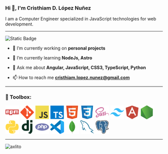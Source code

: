 ### Hi 👋, I'm Cristhiam D. López Nuñez

I am a Computer Engineer specialized in JavaScript technologies for web development.

---

![Static Badge](https://img.shields.io/badge/https%3A%2F%2Fwww.linkedin.com%2Fin%2Fcristhiam-lopez%2F?style=social&logo=linkedin&label=LinkedIn&link=https%3A%2F%2Fwww.linkedin.com%2Fin%2Fcristhiam-lopez%2F)

- 🔭 I’m currently working on **personal projects**

- 🌱 I’m currently learning **NodeJs, Astro**

- 💬 Ask me about **Angular, JavaScript, CSS3, TypeScript, Python**

- 📫 How to reach me **cristhiam.lopez.nunez@gmail.com**

---

### 💼 Toolbox:

<img src="https://github.com/devicons/devicon/blob/master/icons/npm/npm-original-wordmark.svg" width="44" height="44"> <img src="https://github.com/devicons/devicon/blob/master/icons/git/git-original.svg" width="44" height="44"> <img src="https://github.com/devicons/devicon/blob/master/icons/javascript/javascript-original.svg" width="44" height="44"> <img src="https://github.com/devicons/devicon/blob/master/icons/typescript/typescript-original.svg" width="44" height="44"> <img src="https://github.com/devicons/devicon/blob/master/icons/html5/html5-original.svg" width="44" height="44"> <img src="https://github.com/devicons/devicon/blob/master/icons/css3/css3-original.svg" width="44" height="44">
<img src="https://github.com/devicons/devicon/blob/master/icons/sass/sass-original.svg" width="44" height="44"> <img src="https://github.com/devicons/devicon/blob/master/icons/tailwindcss/tailwindcss-plain.svg" width="44" height="44"> <img src="https://github.com/devicons/devicon/blob/master/icons/angularjs/angularjs-plain.svg" width="44" height="44"> <img src="https://github.com/devicons/devicon/blob/master/icons/nodejs/nodejs-original.svg" width="44" height="44"> <img src="https://github.com/devicons/devicon/blob/master/icons/python/python-plain.svg" width="44" height="44"> <img src="https://github.com/devicons/devicon/blob/master/icons/django/django-plain.svg" width="44" height="44"> <img src="https://github.com/devicons/devicon/blob/master/icons/php/php-plain.svg" width="44" height="44"> <img src="https://github.com/devicons/devicon/blob/master/icons/vscode/vscode-original.svg" width="44" height="44"> <img src="https://github.com/devicons/devicon/blob/master/icons/mongodb/mongodb-original.svg" width="44" height="44"> <img src="https://github.com/devicons/devicon/blob/master/icons/mysql/mysql-plain.svg" width="44" height="44"> <img src="https://github.com/devicons/devicon/blob/master/icons/postgresql/postgresql-original.svg" width="44" height="44">

---

<p align="left"><img align="left" src="https://github-readme-stats.vercel.app/api/top-langs?username=axlito&show_icons=true&locale=en&layout=compact" alt="axlito" /></p>

<!-- <p>&nbsp;<img align="center" src="https://github-readme-stats.vercel.app/api?username=axlito&show_icons=true&locale=en" alt="axlito" /></p> -->

<!-- <p><img align="center" src="https://github-readme-streak-stats.herokuapp.com/?user=axlito&" alt="axlito" /></p> -->
